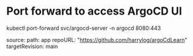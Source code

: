 # Port forward to access ArgoCD UI
kubectl port-forward svc/argocd-server -n argocd 8080:443

source: 
    path: app
    repoURL: "https://github.com/harrylog/argoCdLearn"
    targetRevision: main
